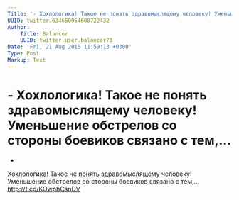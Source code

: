 ```yaml
---
Title: '- Хохлологика! Такое не понять здравомыслящему человеку! Уменьшение обстрелов со стороны боевиков связано с тем,...'
UUID: twitter.634650954600722432
Author:
    Title: Balancer
    UUID: twitter.user.balancer73
Date: 'Fri, 21 Aug 2015 11:59:13 +0300'
Type: Post
Markup: Text
---
```


# - Хохлологика! Такое не понять здравомыслящему человеку! Уменьшение обстрелов со стороны боевиков связано с тем,...

-
Хохлологика! Такое не понять здравомыслящему человеку!
Уменьшение обстрелов со стороны боевиков связано с тем,...
http://t.co/KOwphCsnDV